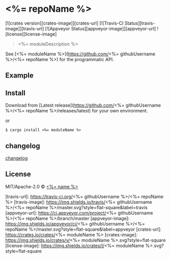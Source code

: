 # <%= repoName %>

[![crates version][crates-image]][crates-url] [![Travis-CI Status][travis-image]][travis-url] [![Appveyor Status][appveyor-image]][appveyor-url] ![license][license-image]

> <%= moduleDescription %>

See [<%= moduleName %>](https://github.com/<%= githubUsername %>/<%= repoName %>) for the programmatic API.

## Example


## Install

Download from [Latest release](https://github.com/<%= githubUsername %>/<%= repoName %>/releases/latest) for your own environment.

or

```
$ cargo install <%= moduleName %>
```

## changelog

[changelog](./changelog.md)

## License

MIT/Apache-2.0 © [<%= name %>](<%= humanizedWebsite %>)

[travis-url]: https://travis-ci.org/<%= githubUsername %>/<%= repoName %>
[travis-image]: https://img.shields.io/travis/<%= githubUsername %>/<%= repoName %>/master.svg?style=flat-square&label=travis
[appveyor-url]: https://ci.appveyor.com/project/<%= githubUsername %>/<%= repoName %>/branch/master
[appveyor-image]: https://img.shields.io/appveyor/ci/<%= githubUsername %>/<%= repoName %>/master.svg?style=flat-square&label=appveyor
[crates-url]: https://crates.io/crates/<%= moduleName %>
[crates-image]: https://img.shields.io/crates/v/<%= moduleName %>.svg?style=flat-square
[license-image]: https://img.shields.io/crates/l/<%= moduleName %>.svg?style=flat-square
